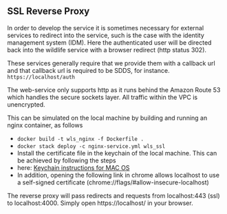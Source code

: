 ## SSL Reverse Proxy

In order to develop the service it is sometimes necessary for external services to redirect into the service, such is 
the case with the identity management system (IDM). Here the authenticated user will be directed back into the 
wildlife service with a browser redirect (http status 302).

These services generally require that we provide them with a callback url and that callback url is required to be SDDS, for instance.
```https://localhost/auth```

The web-service only supports http as it runs behind the Amazon Route 53 which handles the secure sockets layer. 
All traffic within the VPC is unencrypted.

This can be simulated on the local machine by building and running an nginx container, as follows
- ```docker build -t wls_nginx -f Dockerfile .```
- ```docker stack deploy -c nginx-service.yml wls_ssl```
- Install the certificate file in the keychain of the local machine. This can be achieved by following the steps 
- here: [Keychain instructions for MAC OS](https://support.securly.com/hc/en-us/articles/206058318-How-to-install-the-Securly-SSL-certificate-on-Mac-OSX-)
- In addition, opening the following link in chrome allows localhost to use a self-signed certificate (chrome://flags/#allow-insecure-localhost)

The reverse proxy will pass redirects and requests from localhost:443 (ssl) to localhost:4000. 
Simply open https://localhost/ in your browser.
